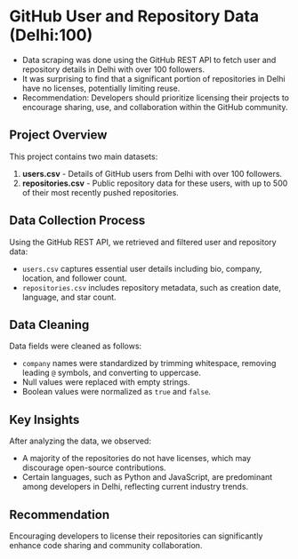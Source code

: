 # GitHub User and Repository Data (Delhi:100)

- Data scraping was done using the GitHub REST API to fetch user and repository details in Delhi with over 100 followers.
- It was surprising to find that a significant portion of repositories in Delhi have no licenses, potentially limiting reuse.
- Recommendation: Developers should prioritize licensing their projects to encourage sharing, use, and collaboration within the GitHub community.

## Project Overview

This project contains two main datasets:

1. **users.csv** - Details of GitHub users from Delhi with over 100 followers.
2. **repositories.csv** - Public repository data for these users, with up to 500 of their most recently pushed repositories.

## Data Collection Process

Using the GitHub REST API, we retrieved and filtered user and repository data:
- `users.csv` captures essential user details including bio, company, location, and follower count.
- `repositories.csv` includes repository metadata, such as creation date, language, and star count.

## Data Cleaning

Data fields were cleaned as follows:
- `company` names were standardized by trimming whitespace, removing leading `@` symbols, and converting to uppercase.
- Null values were replaced with empty strings.
- Boolean values were normalized as `true` and `false`.

## Key Insights

After analyzing the data, we observed:
- A majority of the repositories do not have licenses, which may discourage open-source contributions.
- Certain languages, such as Python and JavaScript, are predominant among developers in Delhi, reflecting current industry trends.

## Recommendation

Encouraging developers to license their repositories can significantly enhance code sharing and community collaboration.
